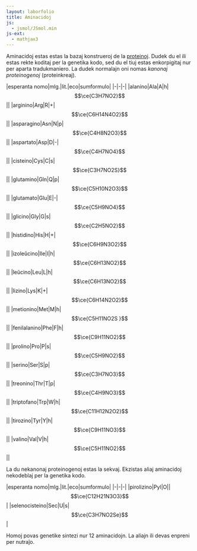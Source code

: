 ```yaml
---
layout: laborfolio
title: Aminacidoj
js:
  - jsmol/JSmol.min
js-ext:
  - mathjax3  
---
```



<script type="text/javascript">
//Jmol._isAsync = true;

JsPath = '../assets/js/jsmol/';
Files = {
  alanino: "alanino_CID_5950.sdf",
  arginino: "arginino_CID_6322.sdf",
  asparagino: "asparagino_CID_6267.sdf",
  aspartato: "aspartato_CID_5960.sdf",
  cisteino: "cisteino_CID_5862.sdf",
  glutamino: "glutamino_CID_5961.sdf",
  glutamato: "glutamato_CID_33032.sdf",
  glicino: "glicino_CID_750.sdf",
  histidino: "histidino_CID_6274.sdf",
  fenilalanino: "fenilalanino_CID_6140.sdf",
  izoleucino: "izoleucino_CID_791.sdf",
  leucino: "leucino_CID_6106.sdf",
  lizino: "lizino_CID_866.sdf",
  metionino: "metionino_CID_6137.sdf",
  prolino: "prolino_CID_145742.sdf",
  serino: "serino_CID_5951.sdf",
  treonino: "treonino_CID_6288.sdf",
  triptofano: "triptofano_CID_6305.sdf",
  tirozino: "tirozino_CID_6057.sdf",
  valino: "valino_CID_6287.sdf"
};

// vd. https://wiki.jmol.org/index.php/Jmol_JavaScript_Object/Info
var Info = {
	width: 300,
	height: 200,
  color: "#AFEEEE",
	debug: false,
	use: "HTML5",   // JAVA HTML5 WEBGL are all options
	j2sPath: JsPath + "j2s", // this needs to point to where the j2s directory is.
	//jarPath: JsPath + "jsmol/java",// this needs to point to where the java directory is.
	//jarFile: JsPath + "jsmol/java/JmolAppletSigned.jar",
	// isSigned: true,
	//src: "chymotrypsin.pdb",
	//script: "set background white; wireframe 40; spacefill 120",
	//serverURL: JsPath + "jmol.php",
  serverURL: '',
    //serverURL: "https://chemapps.stolaf.edu/jmol/jsmol/php/jsmol.php",
    //defaultModel: ':caffeine',
    
    // https://wiki.jmol.org/index.php/File_formats/Coordinates
    //https://wiki.jmol.org/index.php/Jmol_JavaScript_Object/Info#Model_loading
    //src: "inc/PAPS_CID_10214.sdf",
	  //readyFunction: jmol_isReady,
	  disableJ2SLoadMonitor: true,
    disableInitialConsole: true,
    allowJavaScript: true
}
//var jmolApplets = {};
var jmolApplet_kondenso;

$(document).ready(function() {
  
  for (aa of Object.keys(Files)) {
    const applet = Jmol.getAppletHtml("jmolApplet_"+aa, Object.assign(
      {src:"inc/"+Files[aa]},Info));
    if (applet) document.getElementById("jmol_"+aa).innerHTML = applet;
  }
  

  // montro de kondensreago
  const apl2 = Jmol.getAppletHtml("jmolApplet_kondenso", Object.assign(
      {width: 1000, height: 600},Info));
  if (apl2) document.getElementById("jmol_kondenso").innerHTML = apl2;

  Jmol.script(jmolApplet_kondenso,
    'load FILES "inc/metionino_CID_6137.sdf" "inc/alanino_CID_5950.sdf";set antialiasdisplay true;'
    + 'model all; select 1.1; translateSelected X -80; select 2.1; translateSelected X 80');


    /*
    https://chemapps.stolaf.edu/jmol/docs/?ver=14.32#atomexpressions
    $ select 1.0 // ĉiuj atomoj de unua dosiero...
    $ select _H,_O
    $ translateSelected X -140.0
    */
  
})
</script>

Aminacidoj estas estas la bazaj konstrueroj de la [proteinoj](proteino). Dudek du el ili estas rekte koditaj per la genetika kodo, sed du el tiuj estas enkorpigitaj nur per aparta tradukmaniero. La dudek normalajn oni nomas *kanonaj proteinogenoj* (proteinkreaj).

<!-- https://en.wikipedia.org/wiki/Amino_acid 

alfo, beto,...
ecoj (hidrofoba, polara, pos., neg....)
kondensigo al proteino
peptid-ligo / ebeneco 

-->

|esperanta nomo|mlg.|lit.|eco|sumformulo|
|-|-|-|
|alanino|Ala|A|h|$$\ce{C3H7NO2}$$|<span id="jmol_alanino"></span>|
|arginino|Arg|R|+|$$\ce{C6H14N4O2}$$|<span id="jmol_arginino"></span>|
|asparagino|Asn|N|p|$$\ce{C4H8N2O3}$$|<span id="jmol_asparagino"></span>|
|aspartato|Asp|D|-|$$\ce{C4H7NO4}$$|<span id="jmol_aspartato"></span>|
|cisteino|Cys|C|s|$$\ce{C3H7NO2S}$$|<span id="jmol_cisteino"></span>|
|glutamino|Gln|Q|p|$$\ce{C5H10N2O3}$$|<span id="jmol_glutamino"></span>|
|glutamato|Glu|E|-|$$\ce{C5H9NO4}$$|<span id="jmol_glutamato"></span>|
|glicino|Gly|G|s|$$\ce{C2H5NO2}$$|<span id="jmol_glicino"></span>|
|histidino|His|H|+|$$\ce{C6H9N3O2}$$|<span id="jmol_histidino"></span>|
|izoleŭcino|Ile|I|h|$$\ce{C6H13NO2}$$|<span id="jmol_izoleucino"></span>|
|leŭcino|Leu|L|h|$$\ce{C6H13NO2}$$|<span id="jmol_leucino"></span>|
|lizino|Lys|K|+|$$\ce{C6H14N2O2}$$|<span id="jmol_lizino"></span>|
|metionino|Met|M|h|$$\ce{C5H11NO2S }$$|<span id="jmol_metionino"></span>|
|fenilalanino|Phe|F|h|$$\ce{C9H11NO2}$$|<span id="jmol_fenilalanino"></span>|
|prolino|Pro|P|s|$$\ce{C5H9NO2}$$|<span id="jmol_prolino"></span>|
|serino|Ser|S|p|$$\ce{C3H7NO3}$$|<span id="jmol_serino"></span>|
|treonino|Thr|T|p|$$\ce{C4H9NO3}$$|<span id="jmol_treonino"></span>|
|triptofano|Trp|W|h|$$\ce{C11H12N2O2}$$|<span id="jmol_triptofano"></span>|
|tirozino|Tyr|Y|h|$$\ce{C9H11NO3}$$|<span id="jmol_tirozino"></span>|
|valino|Val|V|h|$$\ce{C5H11NO2}$$|<span id="jmol_valino"></span>|


La du nekanonaj proteinogenoj estas la sekvaj. Ekzistas aliaj aminacidoj nekodeblaj per la genetika kodo.

|esperanta nomo|mlg.|lit.|eco|sumformulo|
|-|-|-|
|pirolizino|Pyl|O||$$\ce{C12H21N3O3}$$|
|selenocisteino|Sec|U|s|$$\ce{C3H7NO2Se}$$|

Homoj povas genetike sintezi nur 12 aminacidojn. La aliajn ili devas enpreni per nutraĵo.

<!--

- Priskribo de peptidligo / kondensiĝo / baza strukturo kun "spina" parto kaj flankĉeno

/*
Jmol.script(applet,'load FILES "metionino.sdf" "water.sdf" ;display *;’)

https://wiki.jmol.org/index.php/Load/Filter
https://chemapps.stolaf.edu/jmol/docs/#load (load FILES...)
https://wiki.jmol.org/index.php/Coordinate_Systems

https://jmol-users.narkive.com/tChl9uLN/parallel-multiple-model-animation

load files "xxxx" "yyyy"
frame 0.0;display 1.1,2.1

Now create the animation loop yourself. You could have a problem
incrementing floating point numbers, so I would recommend instead:

set echo echoBegin [50 50]
echo [GO]
set echo echoBegin script "!quit;doAnimate"
background echo yellow

set echo echoQuit [120 50]
echo [QUIT]
set echo echoQuit script "!quit"
background echo yellow
set debugscript

function doAnimate()
var nFrames = {1.0}.model.max
for (var i = 1; i < nFrames; i = i + 1)
script inline "display 1." + i + ", 2." + i
delay 0.10
refresh
end for
end function
*/

- Divenludo 1:
   -> montru modelon, divenu la ecojn kiel neg/pos/pol...
   -> montrul elekton de aminacidoj kun tiu eco kun aldona priskribo: simpla, havas sulfuron, aroman ringon k.s.
   -> lernanto divenu la ĝustan el tio, montru bone/malbone divenita

- Filtrilo:
   -> elektu ecojn polara/hidrofoba/aroma ktp: 
   -> kaj montru la aminacidojn , kiuj havas tiujn ecojn
   -> permesu ruli tra la aminacidoj por vidi la modelon.

detaloj:
https://en.wikipedia.org/wiki/Proteinogenic_amino_acid

-->

<div id="jmol_kondenso"></div>